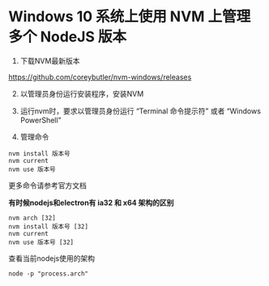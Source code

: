 # Windows 10 系统上使用 NVM 上管理多个 NodeJS 版本

1. 下载NVM最新版本

https://github.com/coreybutler/nvm-windows/releases

2. 以管理员身份运行安装程序，安装NVM

3. 运行nvm时，要求以管理员身份运行 “Terminal 命令提示符” 或者 “Windows PowerShell”

4. 管理命令
~~~
nvm install 版本号 
nvm current 
nvm use 版本号 
~~~
更多命令请参考官方文档 

**有时候nodejs和electron有 ia32 和 x64 架构的区别**
~~~
nvm arch [32] 
nvm install 版本号 [32] 
nvm current 
nvm use 版本号 [32] 
~~~

查看当前nodejs使用的架构
~~~
node -p "process.arch"
~~~
